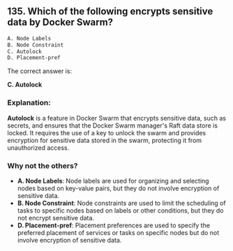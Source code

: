 ## 135. Which of the following encrypts sensitive data by Docker Swarm?
```sh
A. Node Labels
B. Node Constraint
C. Autolock
D. Placement-pref
```

The correct answer is:  

**C. Autolock**  

### Explanation:  
**Autolock** is a feature in Docker Swarm that encrypts sensitive data, such as secrets, and ensures that the Docker Swarm manager's Raft data store is locked. It requires the use of a key to unlock the swarm and provides encryption for sensitive data stored in the swarm, protecting it from unauthorized access.

### Why not the others?  
- **A. Node Labels**: Node labels are used for organizing and selecting nodes based on key-value pairs, but they do not involve encryption of sensitive data.  
- **B. Node Constraint**: Node constraints are used to limit the scheduling of tasks to specific nodes based on labels or other conditions, but they do not encrypt sensitive data.  
- **D. Placement-pref**: Placement preferences are used to specify the preferred placement of services or tasks on specific nodes but do not involve encryption of sensitive data.
